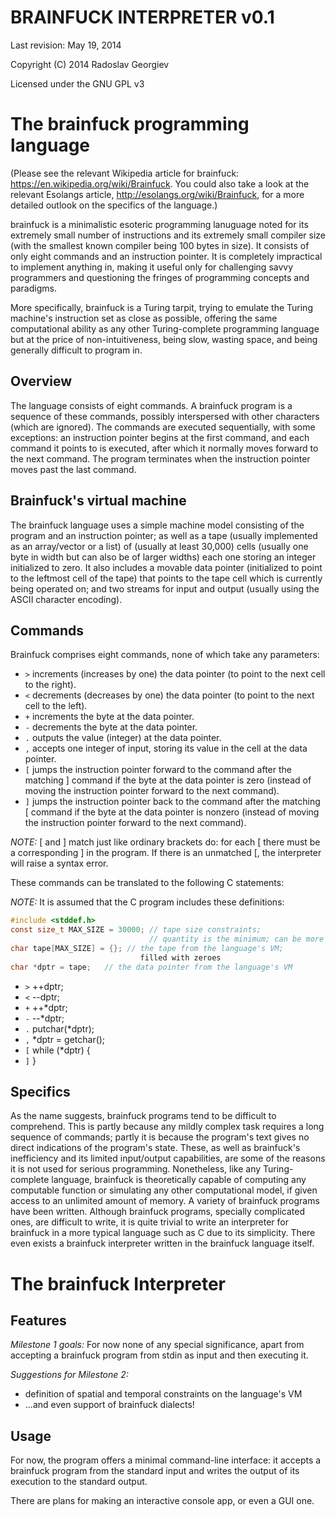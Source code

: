 BRAINFUCK INTERPRETER v0.1
==========================

Last revision: May 19, 2014

Copyright (C) 2014 Radoslav Georgiev

Licensed under the GNU GPL v3


The brainfuck programming language
==================================

(Please see the relevant Wikipedia article for brainfuck:
<https://en.wikipedia.org/wiki/Brainfuck>.
You could also take a look at the relevant Esolangs article,
<http://esolangs.org/wiki/Brainfuck>, for a more detailed outlook on the
specifics of the language.)

brainfuck is a minimalistic esoteric programming lanuguage noted for its
extremely small number of instructions and its extremely small compiler
size (with the smallest known compiler being 100 bytes in size).
It consists of only eight commands and an instruction pointer.
It is completely impractical to implement anything in, making it useful
only for challenging savvy programmers and questioning the fringes of
programming concepts and paradigms.

More specifically, brainfuck is a Turing tarpit, trying to emulate the
Turing machine's instruction set as close as possible, offering the same
computational ability as any other Turing-complete programming language
but at the price of non-intuitiveness, being slow, wasting space, and
being generally difficult to program in.


Overview
--------

The language consists of eight commands. A brainfuck program is a
sequence of these commands, possibly interspersed with other characters
(which are ignored). The commands are executed sequentially, with some
exceptions: an instruction pointer begins at the first command, and each
command it points to is executed, after which it normally moves forward
to the next command. The program terminates when the instruction pointer
moves past the last command.


Brainfuck's virtual machine
---------------------------

The brainfuck language uses a simple machine model consisting of the
program and an instruction pointer; as well as a tape (usually
implemented as an array/vector or a list) of (usually at least 30,000)
cells (usually one byte in width but can also be of larger widths) each
one storing an integer initialized to zero. It also includes a movable
data pointer (initialized to point to the leftmost cell of the tape)
that points to the tape cell which is currently being operated on; and
two streams for input and output (usually using the ASCII character
encoding).


Commands
--------

Brainfuck comprises eight commands, none of which take any parameters:

   * `>`  increments (increases by one) the data pointer
          (to point to the next cell to the right).
   * `<`  decrements (decreases by one) the data pointer
          (to point to the next cell to the left).
   * `+`  increments the byte at the data pointer.
   * `-`  decrements the byte at the data pointer.
   * `.`  outputs the value (integer) at the data pointer.
   * `,`  accepts one integer of input, storing its value in the cell at the
          data pointer.
   * `[`  jumps the instruction pointer forward to the command after the
          matching ] command if the byte at the data pointer is zero
          (instead of moving the instruction pointer forward to the next
          command).
   * `]`  jumps the instruction pointer back to the command after the matching
          [ command if the byte at the data pointer is nonzero
          (instead of moving the instruction pointer forward to the next
          command).

*NOTE:* [ and ] match just like ordinary brackets do: for each [ there
must be a corresponding ] in the program. If there is an unmatched [,
the interpreter will raise a syntax error.

These commands can be translated to the following C statements:

*NOTE:* It is assumed that the C program includes these definitions:
```C
#include <stddef.h>
const size_t MAX_SIZE = 30000; // tape size constraints;
                               // quantity is the minimum; can be more
char tape[MAX_SIZE] = {}; // the tape from the language's VM;
                             filled with zeroes
char *dptr = tape;   // the data pointer from the language's VM
```

   * `>`
         ++dptr;
   * `<`
         --dptr;
   * `+`
         ++*dptr;
   * `-`
         --*dptr;
   * `.`
         putchar(*dptr);
   * `,`
         *dptr = getchar();
   * `[`
         while (*dptr) {
   * `]`
         }

Specifics
---------


As the name suggests, brainfuck programs tend to be difficult to
comprehend. This is partly because any mildly complex task requires a
long sequence of commands; partly it is because the program's text gives
no direct indications of the program's state. These, as well as
brainfuck's inefficiency and its limited input/output capabilities, are
some of the reasons it is not used for serious programming. Nonetheless,
like any Turing-complete language, brainfuck is theoretically capable of
computing any computable function or simulating any other computational
model, if given access to an unlimited amount of memory. A variety of
brainfuck programs have been written. Although brainfuck programs,
specially complicated ones, are difficult to write, it is quite trivial
to write an interpreter for brainfuck in a more typical language such as
C due to its simplicity. There even exists a brainfuck interpreter
written in the brainfuck language itself.


The brainfuck Interpreter
=========================


Features
--------

*Milestone 1 goals:*
For now none of any special significance, apart from accepting a brainfuck program
from stdin as input and then executing it.

*Suggestions for Milestone 2:*
* definition of spatial and temporal constraints on the language's VM
* ...and even support of brainfuck dialects!


Usage
-----


For now, the program offers a minimal command-line interface: it accepts
a brainfuck program from the standard input and writes the output
of its execution to the standard output.

There are plans for making an interactive console app, or even a GUI one.

